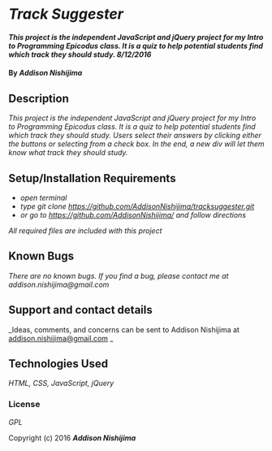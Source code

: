 # _Track Suggester_

#### _This project is the independent JavaScript and jQuery project for my Intro to Programming Epicodus class. It is a quiz to help potential students find which track they should study. 8/12/2016_

#### By _**Addison Nishijima**_

## Description

_This project is the independent JavaScript and jQuery project for my Intro to Programming Epicodus class. It is a quiz to help potential students find which track they should study. Users select their answers by clicking either the buttons or selecting from a check box. In the end, a new div will let them know what track they should study._

## Setup/Installation Requirements

* _open terminal_
* _type git clone https://github.com/AddisonNishijima/tracksuggester.git_
* _or go to https://github.com/AddisonNishijima/ and follow directions_

_All required files are included with this project_

## Known Bugs

_There are no known bugs. If you find a bug, please contact me at addison.nishijima@gmail.com_

## Support and contact details

_Ideas, comments, and concerns can be sent to Addison Nishijima at addison.nishijima@gmail.com _

## Technologies Used

_HTML, CSS, JavaScript, jQuery_

### License

*GPL*

Copyright (c) 2016 **_Addison Nishijima_**
